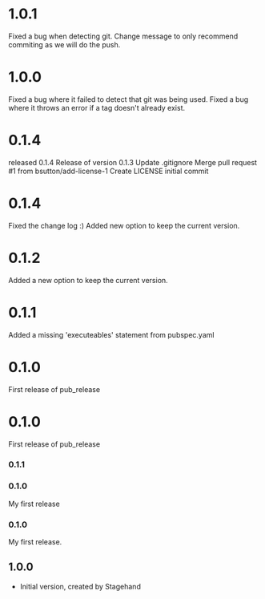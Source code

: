 # 1.0.1
Fixed a bug when detecting git. Change message to only recommend commiting as we will do the push.

# 1.0.0
Fixed a bug where it failed to detect that git was being used.
Fixed a bug where it throws an error if a tag doesn't already exist.

# 0.1.4
released 0.1.4
Release of version 0.1.3
Update .gitignore
Merge pull request #1 from bsutton/add-license-1
Create LICENSE
initial commit

# 0.1.4
Fixed the change log :)
Added new option to keep the current version.
# 0.1.2

Added a new option to keep the current version.
# 0.1.1
Added a missing 'executeables' statement from pubspec.yaml
# 0.1.0

First release of pub_release

# 0.1.0

First release of pub_release
### 0.1.1
### 0.1.0
My first release
### 0.1.0
My first release.
## 1.0.0

- Initial version, created by Stagehand
